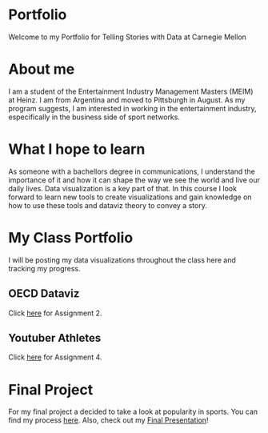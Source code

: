 # Portfolio
Welcome to my Portfolio for Telling Stories with Data at Carnegie Mellon

# About me 
I am a student of the Entertainment Industry Management Masters (MEIM) at Heinz. I am from Argentina and moved to Pittsburgh in August. As my program suggests, I am interested in working in the entertainment industry, especifically in the business side of sport networks. 

# What I hope to learn
As someone with a bachellors degree in communications, I understand the importance of it and how it can shape the way we see the world and live our daily lives. Data visualization is a key part of that. In this course I look forward to learn new tools to create visualizations and gain knowledge on how to use these tools and dataviz theory to convey a story.

# My Class Portfolio
I will be posting my data visualizations throughout the class here and tracking my progress. 

## OECD Dataviz
Click [here](/dataviz2.md) for Assignment 2.

## Youtuber Athletes
Click [here](/dataviz3.md) for Assignment 4.

# Final Project
For my final project a decided to take a look at popularity in sports. You can find my process [here](/final_project_clara.md).
Also, check out my [Final Presentation](https://carnegiemellon.shorthandstories.com/is-there-a-relation-between-the-most-popular-athletes-and-the-most-popular-sports-/index.html)!
